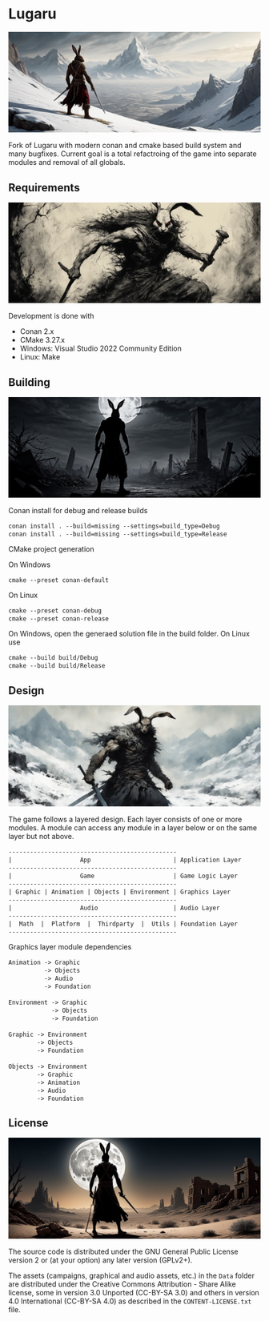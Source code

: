 # Lugaru

![Banner](./Docs/banner3.jpg)

Fork of Lugaru with modern conan and cmake based build system and many bugfixes.
Current goal is a total refactroing of the game into separate modules and removal of all globals.

## Requirements

![Banner](./Docs/banner4.jpg)

Development is done with
* Conan 2.x
* CMake 3.27.x
* Windows: Visual Studio 2022 Community Edition
* Linux: Make

## Building

![Banner](./Docs/banner1.jpg)

Conan install for debug and release builds
```
conan install . --build=missing --settings=build_type=Debug
conan install . --build=missing --settings=build_type=Release
```

CMake project generation

On Windows
```
cmake --preset conan-default
```

On Linux
```
cmake --preset conan-debug
cmake --preset conan-release
```

On Windows, open the generaed solution file in the build folder.
On Linux use
```
cmake --build build/Debug
cmake --build build/Release
```

## Design

![Banner](./Docs/banner5.jpg)

The game follows a layered design.
Each layer consists of one or more modules. 
A module can access any module in a layer below or on the same layer but not above.
```
-----------------------------------------------
|                   App                       | Application Layer
-----------------------------------------------
|                   Game                      | Game Logic Layer
-----------------------------------------------
| Graphic | Animation | Objects | Environment | Graphics Layer
-----------------------------------------------
|                   Audio                     | Audio Layer
-----------------------------------------------
|  Math  |  Platform  |  Thirdparty  |  Utils | Foundation Layer
-----------------------------------------------
```

Graphics layer module dependencies
```
Animation -> Graphic
          -> Objects
          -> Audio
          -> Foundation

Environment -> Graphic
            -> Objects
            -> Foundation

Graphic -> Environment
        -> Objects
        -> Foundation

Objects -> Environment
        -> Graphic
        -> Animation
        -> Audio
        -> Foundation
```

## License

![Banner](./Docs/banner2.jpg)

The source code is distributed under the GNU General Public License version 2
or (at your option) any later version (GPLv2+).

The assets (campaigns, graphical and audio assets, etc.) in the `Data` folder
are distributed under the Creative Commons Attribution - Share Alike license,
some in version 3.0 Unported (CC-BY-SA 3.0) and others in version 4.0
International (CC-BY-SA 4.0) as described in the `CONTENT-LICENSE.txt` file.